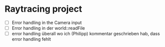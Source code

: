 # Raytracing project

- [ ] Error handling in the Camera input 
- [ ] Error handling in der world::readFile
- [ ] error handling überall wo ich (Philipp) kommentar geschrieben hab, dass error handling fehlt  